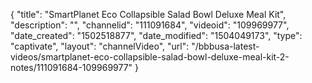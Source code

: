 {
    "title": "SmartPlanet Eco Collapsible Salad Bowl Deluxe Meal Kit",
    "description": "",
    "channelid": "111091684",
    "videoid": "109969977",
    "date_created": "1502518877",
    "date_modified": "1504049173",
    "type": "captivate",
    "layout": "channelVideo",
    "url": "\/bbbusa-latest-videos\/smartplanet-eco-collapsible-salad-bowl-deluxe-meal-kit-2-notes\/111091684-109969977"
}